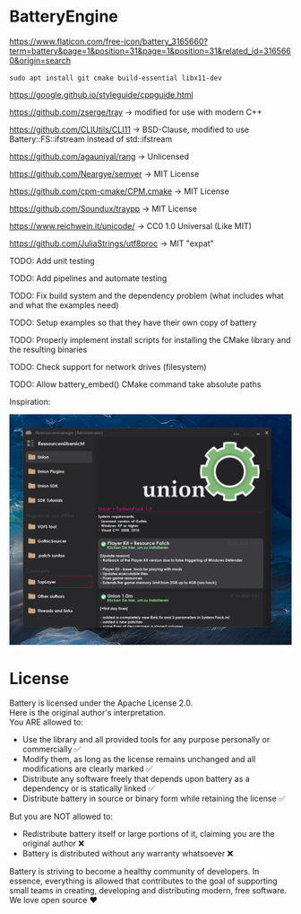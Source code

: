 # BatteryEngine

https://www.flaticon.com/free-icon/battery_3165660?term=battery&page=1&position=31&page=1&position=31&related_id=3165660&origin=search

```
sudo apt install git cmake build-essential libx11-dev
```

https://google.github.io/styleguide/cppguide.html

https://github.com/zserge/tray -> modified for use with modern C++

https://github.com/CLIUtils/CLI11 -> BSD-Clause, modified to use Battery::FS::ifstream instead of std::ifstream

https://github.com/agauniyal/rang -> Unlicensed

https://github.com/Neargye/semver -> MIT License

https://github.com/cpm-cmake/CPM.cmake -> MIT License

https://github.com/Soundux/traypp -> MIT License

https://www.reichwein.it/unicode/ -> CC0 1.0 Universal (Like MIT)

https://github.com/JuliaStrings/utf8proc -> MIT "expat"

TODO: Add unit testing

TODO: Add pipelines and automate testing

TODO: Fix build system and the dependency problem (what includes what and what the examples need)

TODO: Setup examples so that they have their own copy of battery

TODO: Properly implement install scripts for installing the CMake library and the resulting binaries

TODO: Check support for network drives (filesystem)

TODO: Allow battery_embed() CMake command take absolute paths

Inspiration:

![Battery1](assets/Battery1.png)

# License

Battery is licensed under the Apache License 2.0.  
Here is the original author's interpretation.  
You ARE allowed to:
 - Use the library and all provided tools for any purpose personally or commercially ✅
 - Modify them, as long as the license remains unchanged and all modifications are clearly marked ✅
 - Distribute any software freely that depends upon battery as a dependency or is statically linked ✅
 - Distribute battery in source or binary form while retaining the license ✅

But you are NOT allowed to:
 - Redistribute battery itself or large portions of it, claiming you are the original author ❌
 - Battery is distributed without any warranty whatsoever ❌

Battery is striving to become a healthy community of developers. In essence, everything is allowed that contributes 
to the goal of supporting small teams in creating, developing and distributing modern, free software. We love open source ❤️ 